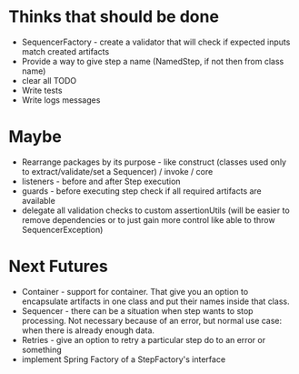 # Thinks that should be done
* SequencerFactory<T> - create a validator that will check if expected inputs match created artifacts
* Provide a way to give step a name (NamedStep, if not then from class name)  
* clear all TODO  
* Write tests  
* Write logs messages  

# Maybe
* Rearrange packages by its purpose - like construct (classes used only to extract/validate/set a Sequencer) / invoke / core 
* listeners - before and after Step execution  
* guards - before executing step check if all required artifacts are available
* delegate all validation checks to custom assertionUtils (will be easier to remove dependencies or to just gain more control like able to throw SequencerException)    

# Next Futures  
* Container - support for container. That give you an option to encapsulate artifacts in one class and put their names inside that class.  
* Sequencer - there can be a situation when step wants to stop processing. Not necessary because of an error, but normal use case: when there is already enough data.  
* Retries - give an option to retry a particular step do to an error or something  
* implement Spring Factory of a StepFactory's interface  
